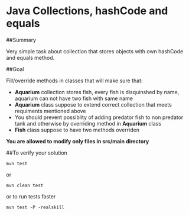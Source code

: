 # Java Collections, hashCode and equals

##Summary

Very simple task about collection that stores objects with own hashCode and equals method.

##Goal

Fill/override methods in classes that will make sure that:
* **Aquarium** collection stores fish, every fish is disquinshed by name, aquarium can not have two fish with same name
* **Aquarium** class suppose to extend correct collection that meets requiments mentioned above
* You should prevent possiblity of adding predator fish to non predator tank and otherwise by overriding method in **Aquarium** class
* **Fish** class suppose to have two methods overriden

**You are allowed to modify only files in src/main directory**

##To verify your solution

    mvn test
    
or 

    mvn clean test
    
or to run tests faster

    mvn test -P -realskill
